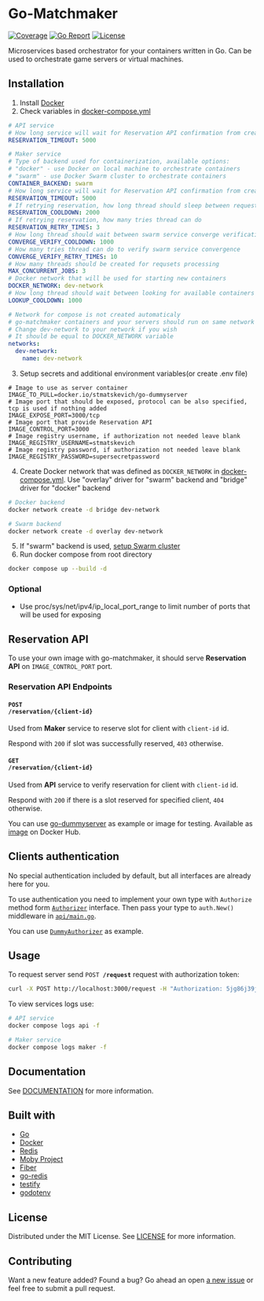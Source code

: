 # Go-Matchmaker
[![Coverage](https://github.com/st-matskevich/go-matchmaker/wiki/coverage.svg)](https://raw.githack.com/wiki/st-matskevich/go-matchmaker/coverage.html)
[![Go Report](https://goreportcard.com/badge/github.com/st-matskevich/go-matchmaker)](https://goreportcard.com/report/github.com/st-matskevich/go-matchmaker)
[![License](https://img.shields.io/github/license/st-matskevich/go-matchmaker)](LICENSE)


Microservices based orchestrator for your containers written in Go. Can be used to orchestrate game servers or virtual machines.

## Installation

1. Install [Docker](https://docs.docker.com/get-docker/)
2. Check variables in [docker-compose.yml](docker-compose.yml)
```yml
# API service
# How long service will wait for Reservation API confirmation from created server in ms
RESERVATION_TIMEOUT: 5000

# Maker service
# Type of backend used for containerization, available options:
# "docker" - use Docker on local machine to orchestrate containers
# "swarm" - use Docker Swarm cluster to orchestrate containers
CONTAINER_BACKEND: swarm
# How long service will wait for Reservation API confirmation from created server in ms
RESERVATION_TIMEOUT: 5000
# If retrying reservation, how long thread should sleep between requests
RESERVATION_COOLDOWN: 2000
# If retrying reservation, how many tries thread can do
RESERVATION_RETRY_TIMES: 3
# How long thread should wait between swarm service converge verification requests
CONVERGE_VERIFY_COOLDOWN: 1000
# How many tries thread can do to verify swarm service convergence
CONVERGE_VERIFY_RETRY_TIMES: 10
# How many threads should be created for requsets processing
MAX_CONCURRENT_JOBS: 3
# Docker network that will be used for starting new containers
DOCKER_NETWORK: dev-network
# How long thread should wait between looking for available containers
LOOKUP_COOLDOWN: 1000

# Network for compose is not created automaticaly
# go-matchmaker containers and your servers should run on same network to be able to interact with each other
# Change dev-network to your network if you wish
# It should be equal to DOCKER_NETWORK variable
networks:
  dev-network:
    name: dev-network
```
3. Setup secrets and additional environment variables(or create .env file)
```properties
# Image to use as server container
IMAGE_TO_PULL=docker.io/stmatskevich/go-dummyserver
# Image port that should be exposed, protocol can be also specified, tcp is used if nothing added
IMAGE_EXPOSE_PORT=3000/tcp
# Image port that provide Reservation API
IMAGE_CONTROL_PORT=3000
# Image registry username, if authorization not needed leave blank
IMAGE_REGISTRY_USERNAME=stmatskevich
# Image registry password, if authorization not needed leave blank
IMAGE_REGISTRY_PASSWORD=supersecretpassword
```
4. Create Docker network that was defined as `DOCKER_NETWORK` in [docker-compose.yml](docker-compose.yml). Use "overlay" driver for "swarm" backend and "bridge" driver for "docker" backend
```sh
# Docker backend
docker network create -d bridge dev-network  

# Swarm backend
docker network create -d overlay dev-network  
```
5. If "swarm" backend is used, [setup Swarm cluster](https://docs.docker.com/engine/swarm/swarm-tutorial/create-swarm/)
6. Run docker compose from root directory
```sh
docker compose up --build -d
```
### Optional
 * Use proc/sys/net/ipv4/ip_local_port_range to limit number of ports that will be used for exposing

## Reservation API

To use your own image with go-matchmaker, it should serve <b>Reservation API</b> on `IMAGE_CONTROL_PORT` port.

### Reservation API Endpoints

#### <code>POST <b>/reservation/{client-id}</b></code>
Used from <b>Maker</b> service to reserve slot for client with <code>client-id</code> id.

Respond with `200` if slot was successfully reserved, `403` otherwise.

#### <code>GET <b>/reservation/{client-id}</b></code>
Used from <b>API</b> service to verify reservation for client with <code>client-id</code> id.

Respond with `200` if there is a slot reserved for specified client, `404` otherwise.

You can use [go-dummyserver](https://github.com/st-matskevich/go-dummyserver) as example or image for testing. Available as [image](https://hub.docker.com/r/stmatskevich/go-dummyserver) on Docker Hub. 


## Clients authentication

No special authentication included by default, but all interfaces are already here for you.

To use authentication you need to implement your own type with <code>Authorize</code> method form <code>[Authorizer](api/auth/auth.go)</code> interface. Then pass your type to <code>auth.New()</code> middleware in <code>[api/main.go](api/main.go)</code>.

You can use <code>[DummyAuthorizer](api/auth/auth.go)</code> as example.

## Usage

To request server send <code>POST <b>/request</b></code> request with authorization token:
```sh
curl -X POST http://localhost:3000/request -H "Authorization: 5jg86j39jdf04"
```

To view services logs use:
```sh
# API service
docker compose logs api -f

# Maker service
docker compose logs maker -f
```

## Documentation

See [DOCUMENTATION](DOCUMENTATION.md) for more information.

## Built with

- [Go](https://go.dev/)
- [Docker](https://www.docker.com/)
- [Redis](https://github.com/redis/redis)
- [Moby Project](https://github.com/moby/moby)
- [Fiber](https://github.com/gofiber/fiber)
- [go-redis](https://github.com/redis/go-redis)
- [testify](https://github.com/stretchr/testify)
- [godotenv](https://github.com/joho/godotenv)

## License

Distributed under the MIT License. See [LICENSE](LICENSE) for more information.

## Contributing

Want a new feature added? Found a bug?
Go ahead an open [a new issue](https://github.com/st-matskevich/go-matchmaker/issues/new) or feel free to submit a pull request.